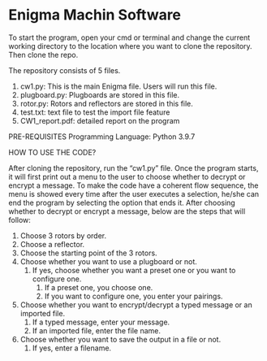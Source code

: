 # Enigma Machin Software

To start the program, open your cmd or terminal and change the current working directory to the location where you want to clone the repository. Then clone the repo.

The repository consists of 5 files.

1. cw1.py: This is the main Enigma file. Users will run this file.
3. plugboard.py: Plugboards are stored in this file.
5. rotor.py: Rotors and reflectors are stored in this file.
6. test.txt: text file to test the import file feature
7. CW1_report.pdf: detailed report on the program
		  


PRE-REQUISITES
Programming Language: Python 3.9.7

HOW TO USE THE CODE?

After cloning the repository, run the “cw1.py” file. Once the program starts, it will first print out a menu to the user to choose whether to decrypt or encrypt a message. To make the code have a coherent flow sequence, the menu is showed every time after the user executes a selection, he/she can end the program by selecting the option that ends it. After choosing whether to decrypt or encrypt a message, below are the steps that will follow:
1. Choose 3 rotors by order.
2. Choose a reflector.
3. Choose the starting point of the 3 rotors.
4. Choose whether you want to use a plugboard or not.
	1. If yes, choose whether you want a preset one or you want to configure one.
		1. If a preset one, you choose one.
		2. If you want to configure one, you enter your pairings.
5. Choose whether you want to encrypt/decrypt a typed message or an imported file.
	1. If a typed message, enter your message.
	2. If an imported file, enter the file name.
6. Choose whether you want to save the output in a file or not.
	1. If yes, enter a filename.

